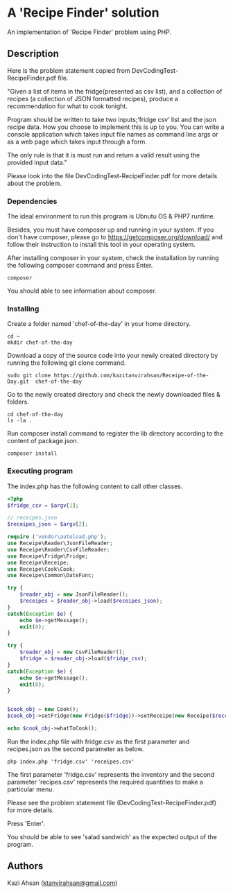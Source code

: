 # A 'Recipe Finder' solution

An implementation of 'Recipe Finder' problem using PHP.

## Description

Here is the problem statement copied from DevCodingTest-RecipeFinder.pdf file.

"Given a list of items in the fridge(presented as csv list), and a collection
of recipes (a collection of JSON formatted recipes), produce a recommendation for what to cook tonight.

Program should be written to take two inputs;’fridge csv’ list and the json recipe data.
How you choose to implement this is up to you. You can write a console application which 
takes input file names as command line args or as a web page which takes input through a form.

The only rule is that it is must run and return a valid result using the provided input data."

Please look into the file DevCodingTest-RecipeFinder.pdf for more details about the problem.


### Dependencies

The ideal environment to run this program is Ubnutu OS & PHP7 runtime.

Besides, you must have composer up and running in your system. If you don't have composer, please go to 
https://getcomposer.org/download/ and follow their instruction to install this tool in your operating system.

After installing composer in your system, check the installation by running the following composer command and press Enter.

```
composer
```

You should able to see information about composer.

### Installing

Create a folder named 'chef-of-the-day' in your home directory. 

```
cd ~
mkdir chef-of-the-day
```

Download a copy of the source code into your newly created directory by running the following git clone command.

```
sudo git clone https://github.com/kazitanvirahsan/Receipe-of-the-Day.git  chef-of-the-day
```

Go to the newly created directory and check the newly downloaded files & folders.

```
cd chef-of-the-day
ls -la .
```

Run composer install command to register the lib directory according to the content of package.json.

```
composer install
```

### Executing program

The index.php has the following content to call other classes.

```php
<?php
$fridge_csv = $argv[1];

// receipes.json
$receipes_json = $argv[2];

require ('vendor\autoload.php');
use Receipe\Reader\JsonFileReader;
use Receipe\Reader\CsvFileReader;
use Receipe\Fridge\Fridge;
use Receipe\Receipe;
use Receipe\Cook\Cook;
use Receipe\Common\DateFunc;

try {
    $reader_obj = new JsonFileReader();
    $receipes = $reader_obj->load($receipes_json);
}
catch(Exception $e) {
    echo $e->getMessage();
    exit(0);
}

try {
    $reader_obj = new CsvFileReader();
    $fridge = $reader_obj->load($fridge_csv);
}
catch(Exception $e) {
    echo $e->getMessage();
    exit(0);
}


$cook_obj = new Cook();
$cook_obj->setFridge(new Fridge($fridge))->setReceipe(new Receipe($receipes));

echo $cook_obj->whatToCook();

```

Run the index.php file with fridge.csv as the first parameter and recipes.json as the second parameter as below.

```
php index.php 'fridge.csv' 'receipes.csv'
```

The first parameter 'fridge.csv' represents the inventory and the second parameter 'recipes.csv' represents the
required quantities to make a particular menu.

Please see the problem statement file (DevCodingTest-RecipeFinder.pdf) for more details.

Press 'Enter'. 

You should be able to see 'salad sandwich' as the expected output of the program.

## Authors

Kazi Ahsan (ktanvirahsan@gmail.com)   
